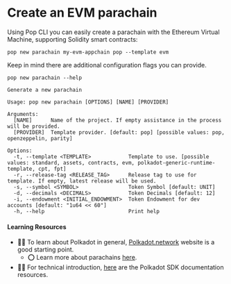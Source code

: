 # Create an EVM parachain

Using Pop CLI you can easily create a parachain with the Ethereum Virtual Machine, supporting Solidity smart contracts:

```shell
pop new parachain my-evm-appchain pop --template evm
```

Keep in mind there are additional configuration flags you can provide.

```
pop new parachain --help

Generate a new parachain

Usage: pop new parachain [OPTIONS] [NAME] [PROVIDER]

Arguments:
  [NAME]      Name of the project. If empty assistance in the process will be provided.
  [PROVIDER]  Template provider. [default: pop] [possible values: pop, openzeppelin, parity]

Options:
  -t, --template <TEMPLATE>            Template to use. [possible values: standard, assets, contracts, evm, polkadot-generic-runtime-template, cpt, fpt]
  -r, --release-tag <RELEASE_TAG>      Release tag to use for template. If empty, latest release will be used.
  -s, --symbol <SYMBOL>                Token Symbol [default: UNIT]
  -d, --decimals <DECIMALS>            Token Decimals [default: 12]
  -i, --endowment <INITIAL_ENDOWMENT>  Token Endowment for dev accounts [default: "1u64 << 60"]
  -h, --help                           Print help
```

#### Learning Resources

* 🧑‍🏫 To learn about Polkadot in general, [Polkadot.network](https://polkadot.network/) website is a good starting point.
  * ⭕ Learn more about parachains [here](https://wiki.polkadot.network/docs/learn-parachains).
* 🧑‍🔧 For technical introduction, [here](https://github.com/paritytech/polkadot-sdk#-documentation) are the Polkadot SDK documentation resources.

